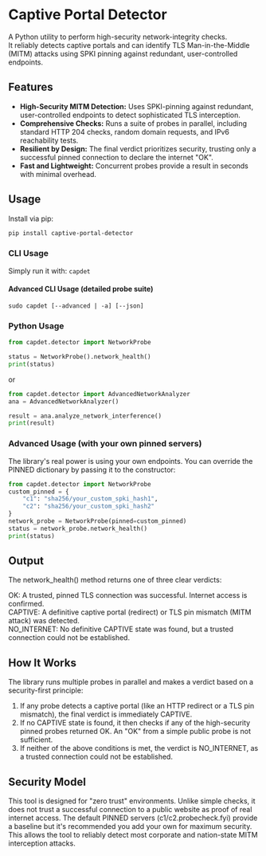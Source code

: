 # Captive Portal Detector

A Python utility to perform high-security network-integrity checks. \
It reliably detects captive portals and can identify TLS Man-in-the-Middle (MITM) attacks using SPKI pinning against redundant, user-controlled endpoints.

## Features

- **High-Security MITM Detection:** Uses SPKI-pinning against redundant, user-controlled endpoints to detect sophisticated TLS interception.
- **Comprehensive Checks:** Runs a suite of probes in parallel, including standard HTTP 204 checks, random domain requests, and IPv6 reachability tests.
- **Resilient by Design:** The final verdict prioritizes security, trusting only a successful pinned connection to declare the internet "OK".
- **Fast and Lightweight:** Concurrent probes provide a result in seconds with minimal overhead.

## Usage

Install via pip:

```bash
pip install captive-portal-detector
```

### CLI Usage
Simply run it with:
```capdet```

#### Advanced CLI Usage (detailed probe suite)
````sudo capdet [--advanced | -a] [--json]````

### Python Usage
```python
from capdet.detector import NetworkProbe

status = NetworkProbe().network_health()
print(status)
```
or
```python
from capdet.detector import AdvancedNetworkAnalyzer
ana = AdvancedNetworkAnalyzer()

result = ana.analyze_network_interference()
print(result)
```

### Advanced Usage (with your own pinned servers)
The library's real power is using your own endpoints. You can override the PINNED dictionary by passing it to the constructor:
```python
from capdet.detector import NetworkProbe
custom_pinned = {
    "c1": "sha256/your_custom_spki_hash1",
    "c2": "sha256/your_custom_spki_hash2"
}
network_probe = NetworkProbe(pinned=custom_pinned)
status = network_probe.network_health()
print(status)
```

## Output
The network_health() method returns one of three clear verdicts:

OK: A trusted, pinned TLS connection was successful. Internet access is confirmed. \
CAPTIVE: A definitive captive portal (redirect) or TLS pin mismatch (MITM attack) was detected. \
NO_INTERNET: No definitive CAPTIVE state was found, but a trusted connection could not be established.

## How It Works
The library runs multiple probes in parallel and makes a verdict based on a security-first principle:

1. If any probe detects a captive portal (like an HTTP redirect or a TLS pin mismatch), the final verdict is immediately CAPTIVE.
2. If no CAPTIVE state is found, it then checks if any of the high-security pinned probes returned OK. An "OK" from a simple public probe is not sufficient.
3. If neither of the above conditions is met, the verdict is NO_INTERNET, as a trusted connection could not be established.

## Security Model
This tool is designed for "zero trust" environments. Unlike simple checks, it does not trust a successful connection to a public website as proof of real internet access. 
The default PINNED servers (c1/c2.probecheck.fyi) provide a baseline but it's recommended you add your own for maximum security. 
This allows the tool to reliably detect most corporate and nation-state MITM interception attacks.
